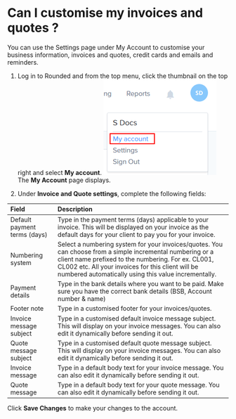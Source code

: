 # Can I customise my invoices and quotes ?

You can use the Settings page under My Account to customise your business information, invoices and quotes, credit cards and emails and reminders.

1. Log in to Rounded and from the top menu, click the thumbnail on the top right and select **My account**.
![](/assets/MyAccount.png)
The **My Account** page displays.

2. Under **Invoice and Quote settings**, complete the following fields:

| Field | Description |
| :--- | :--- |
| Default payment terms \(days\) | Type in the payment terms \(days\) applicable to your invoice. This will be displayed on your invoice as the default days for your client to pay you for your invoice. |
| Numbering system | Select a numbering system for your invoices/quotes. You can choose from a simple incremental numbering or a client name prefixed to the numbering. For ex. CL001, CL002 etc. All your invoices for this client will be numbered automatically using this value incrementally. |
| Payment details | Type in the bank details where you want to be paid. Make sure you have the correct bank details \(BSB, Account number & name\) |
| Footer note | Type in a customised footer for your invoices/quotes. |
| Invoice message subject | Type in a customised default invoice message subject. This will display on your invoice messages. You can also edit it dynamically before sending it out. |
| Quote message subject | Type in a customised default quote message subject. This will display on your invoice messages. You can also edit it dynamically before sending it out. |
| Invoice message | Type in a default body text for your invoice message. You can also edit it dynamically before sending it out. |
| Quote message | Type in a default body text for your quote message. You can also edit it dynamically before sending it out. |


Click **Save Changes** to make your changes to the account.

